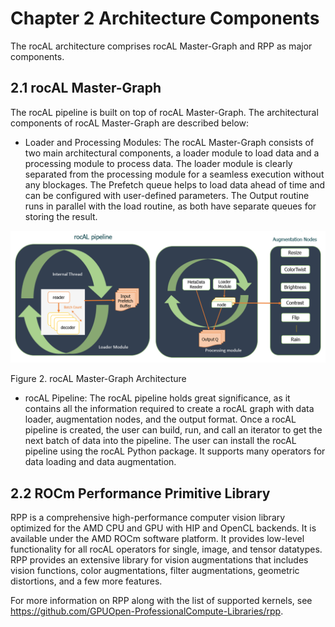 # Chapter 2 Architecture Components

The rocAL architecture comprises rocAL Master-Graph and RPP as major components.

## 2.1 rocAL Master-Graph

The rocAL pipeline is built on top of rocAL Master-Graph. The architectural components of rocAL Master-Graph are described below:

- Loader and Processing Modules: The rocAL Master-Graph consists of two main architectural components, a loader module to load data and a processing module to process data. The loader module is clearly separated from the processing module for a seamless execution without any blockages. The Prefetch queue helps to load data ahead of time and can be configured with user-defined parameters. The Output routine runs in parallel with the load routine, as both have separate queues for storing the result.

![rocAL Master-Graph Architecture](../data/ch2_arch.png)

Figure 2.	rocAL Master-Graph Architecture

- rocAL Pipeline: The rocAL pipeline holds great significance, as it contains all the information required to create a rocAL graph with data loader, augmentation nodes, and the output format. Once a rocAL pipeline is created, the user can build, run, and call an iterator to get the next batch of data into the pipeline. The user can install the rocAL pipeline using the rocAL Python package. It supports many operators for data loading and data augmentation.

## 2.2 ROCm Performance Primitive Library

RPP is a comprehensive high-performance computer vision library optimized for the AMD CPU and GPU with HIP and OpenCL backends. It is available under the AMD ROCm software platform. It provides low-level functionality for all rocAL operators for single, image, and tensor datatypes. RPP provides an extensive library for vision augmentations that includes vision functions, color augmentations, filter augmentations, geometric distortions, and a few more features. 

For more information on RPP along with the list of supported kernels, see https://github.com/GPUOpen-ProfessionalCompute-Libraries/rpp.
